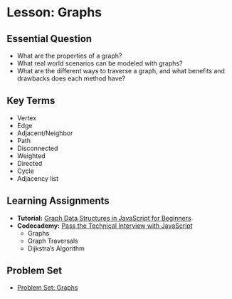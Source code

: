 # Lesson: Graphs

## Essential Question
* What are the properties of a graph?
* What real world scenarios can be modeled with graphs?
* What are the different ways to traverse a graph, and what benefits and drawbacks does each method have?

## Key Terms
* Vertex
* Edge
* Adjacent/Neighbor
* Path
* Disconnected
* Weighted
* Directed
* Cycle
* Adjacency list

## Learning Assignments
* **Tutorial:** [Graph Data Structures in JavaScript for Beginners](https://adrianmejia.com/data-structures-for-beginners-graphs-time-complexity-tutorial/)
* **Codecademy:** [Pass the Technical Interview with JavaScript](https://www.codecademy.com/learn/paths/pass-the-technical-interview-with-javascript)
  * Graphs
  * Graph Traversals
  * Dijkstra’s Algorithm

## Problem Set
- [Problem Set: Graphs](https://github.com/The-Marcy-Lab-School/problem-set-x-graphs)
